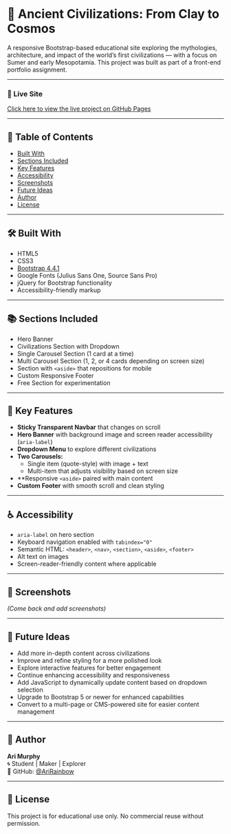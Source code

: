# 🌌 Ancient Civilizations: From Clay to Cosmos

A responsive Bootstrap-based educational site exploring the mythologies, architecture, and impact of the world’s first civilizations — with a focus on Sumer and early Mesopotamia. This project was built as part of a front-end portfolio assignment.

---

### 🔗 Live Site  
[Click here to view the live project on GitHub Pages](https://ariRainbow.github.io/atlas-bootstrap/)

---

## 📑 Table of Contents

- [Built With](#️-built-with)
- [Sections Included](#-sections-included)
- [Key Features](#-key-features)
- [Accessibility](#-accessibility)
- [Screenshots](#-screenshots)
- [Future Ideas](#-future-ideas)
- [Author](#-author)
- [License](#-license)

---

## 🛠️ Built With

- HTML5  
- CSS3  
- [Bootstrap 4.4.1](https://getbootstrap.com/docs/4.4/getting-started/introduction/)  
- Google Fonts (Julius Sans One, Source Sans Pro)  
- jQuery for Bootstrap functionality  
- Accessibility-friendly markup

---

## 📚 Sections Included

- Hero Banner  
- Civilizations Section with Dropdown  
- Single Carousel Section (1 card at a time)  
- Multi Carousel Section (1, 2, or 4 cards depending on screen size)  
- Section with `<aside>` that repositions for mobile  
- Custom Responsive Footer  
- Free Section for experimentation

---

## 🧩 Key Features

- **Sticky Transparent Navbar** that changes on scroll  
- **Hero Banner** with background image and screen reader accessibility (`aria-label`)  
- **Dropdown Menu** to explore different civilizations  
- **Two Carousels:**
  - Single item (quote-style) with image + text  
  - Multi-item that adjusts visibility based on screen size  
- **Responsive `<aside>` paired with main content  
- **Custom Footer** with smooth scroll and clean styling

---

## ♿️ Accessibility

- `aria-label` on hero section  
- Keyboard navigation enabled with `tabindex="0"`  
- Semantic HTML: `<header>`, `<nav>`, `<section>`, `<aside>`, `<footer>`  
- Alt text on images  
- Screen-reader-friendly content where applicable

---

## 📸 Screenshots

_(Come back and add screenshots)_

---

## 🤖 Future Ideas

- Add more in-depth content across civilizations
- Improve and refine styling for a more polished look
- Explore interactive features for better engagement
- Continue enhancing accessibility and responsiveness
- Add JavaScript to dynamically update content based on dropdown selection 
- Upgrade to Bootstrap 5 or newer for enhanced capabilities  
- Convert to a multi-page or CMS-powered site for easier content management

---

## 👤 Author

**Ari Murphy**  
🌀 Student | Maker | Explorer  
🔗 GitHub: [@AriRainbow](https://github.com/AriRainbow)

---

## 📄 License

This project is for educational use only. No commercial reuse without permission.